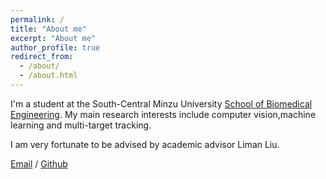 ```yaml
---
permalink: /
title: "About me"
excerpt: "About me"
author_profile: true
redirect_from: 
  - /about/
  - /about.html
---
```


I'm a student at the South-Central Minzu University [School of Biomedical Engineering](https://www.scuec.edu.cn/syxy/). 
My main research interests include computer vision,machine learning and multi-target tracking.

I am very fortunate to be advised by academic advisor Liman Liu.

[Email](mailto:2021120670@mail.scuec.edu.cn) / [Github](https://github.com/flag16)  

